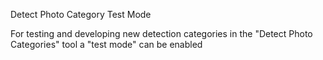 Detect Photo Category Test Mode

For testing and developing new detection categories in the "Detect Photo Categories" tool a "test mode" can be enabled
